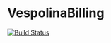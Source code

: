 VespolinaBilling
================
[![Build Status](https://travis-ci.org/vespolina/VespolinaBilling.png?branch=master)](https://travis-ci.org/vespolina/Vespolina)


